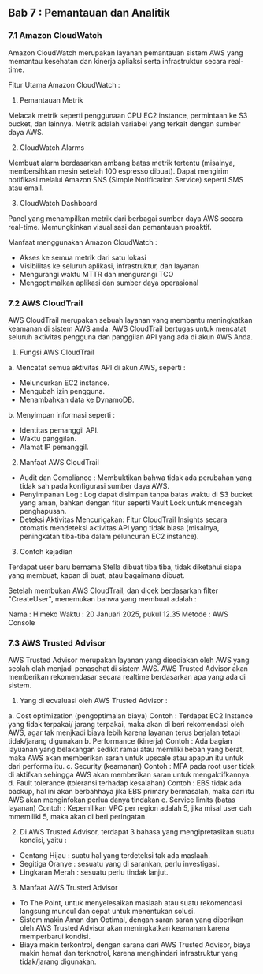 ## Bab 7 : Pemantauan dan Analitik

### 7.1 Amazon CloudWatch

Amazon CloudWatch merupakan layanan pemantauan sistem AWS yang memantau kesehatan dan kinerja apliaksi serta infrastruktur secara real-time.

Fitur Utama Amazon CloudWatch :

1. Pemantauan Metrik

Melacak metrik seperti penggunaan CPU EC2 instance, permintaan ke S3 bucket, dan lainnya. Metrik adalah variabel yang terkait dengan sumber daya AWS.

2. CloudWatch Alarms

Membuat alarm berdasarkan ambang batas metrik tertentu (misalnya, membersihkan mesin setelah 100 espresso dibuat). Dapat mengirim notifikasi melalui Amazon SNS (Simple Notification Service) seperti SMS atau email.

3. CloudWatch Dashboard 

Panel yang menampilkan metrik dari berbagai sumber daya AWS secara real-time. Memungkinkan visualisasi dan pemantauan proaktif.

Manfaat menggunakan Amazon CloudWatch :

- Akses ke semua metrik dari satu lokasi 
- Visibilitas ke seluruh aplikasi, infrastruktur, dan layanan
- Mengurangi waktu MTTR dan mengurangi TCO
- Mengoptimalkan aplikasi dan sumber daya operasional

### 7.2 AWS CloudTrail

AWS CloudTrail merupakan sebuah layanan yang membantu meningkatkan keamanan di sistem AWS anda. AWS CloudTrail bertugas untuk mencatat seluruh aktivitas pengguna dan panggilan API yang ada di akun AWS Anda.

1. Fungsi AWS CloudTrail

a. Mencatat semua aktivitas API di akun AWS, seperti :

- Meluncurkan EC2 instance.
- Mengubah izin pengguna.
- Menambahkan data ke DynamoDB.

b. Menyimpan informasi seperti :

- Identitas pemanggil API.
- Waktu panggilan.
- Alamat IP pemanggil.

2. Manfaat AWS CloudTrail

- Audit dan Compliance : Membuktikan bahwa tidak ada perubahan yang tidak sah pada konfigurasi sumber daya AWS.
- Penyimpanan Log : Log dapat disimpan tanpa batas waktu di S3 bucket yang aman, bahkan dengan fitur seperti Vault Lock untuk mencegah penghapusan.
- Deteksi Aktivitas Mencurigakan: Fitur CloudTrail Insights secara otomatis mendeteksi aktivitas API yang tidak biasa (misalnya, peningkatan tiba-tiba dalam peluncuran EC2 instance).

3. Contoh kejadian 

Terdapat user baru bernama Stella dibuat tiba tiba, tidak diketahui siapa yang membuat, kapan di buat, atau bagaimana dibuat.

Setelah membukan AWS CloudTrail, dan dicek berdasarkan filter "CreateUser", menemukan bahwa yang membuat adalah :

Nama : Himeko
Waktu : 20 Januari 2025, pukul 12.35
Metode : AWS Console

### 7.3 AWS Trusted Advisor

AWS Trusted Advisor merupakan layanan yang disediakan oleh AWS yang seolah olah menjadi penasehat di sistem AWS. AWS Trusted Advisor akan memberikan rekomendasar secara realtime berdasarkan apa yang ada di sistem.

1. Yang di ecvaluasi oleh AWS Trusted Advisor :

a. Cost optimization (pengoptimalan biaya)
   Contoh : Terdapat EC2 Instance yang tidak terpakai/ jarang terpakai, maka akan di beri rekomendasi oleh AWS, agar tak menjkadi biaya lebih karena layanan terus berjalan tetapi tidak/jarang digunakan
b. Performance (kinerja)
   Contoh : Ada bagian layuanan yang belakangan sedikit ramai atau memiliki beban yang berat, maka AWS akan memberikan saran untuk upscale atau apapun itu untuk dari performa itu.
c. Security (keamanan)
   Contoh : MFA pada root user tidak di aktifkan sehingga AWS akan memberikan saran untuk mengaktifkannya.
d. Fault tolerance (toleransi terhadap kesalahan)
   Contoh : EBS tidak ada backup, hal ini akan berbahhaya jika EBS primary bermasalah, maka dari itu AWS akan menginfokan perlua danya tindakan
e. Service limits (batas layanan)
   Contoh : Kepemilikan VPC per region adalah 5, jika misal user dah mmemiliki 5, maka akan di beri peringatan.

2. Di AWS Trusted Advisor, terdapat 3 bahasa yang mengipretasikan suatu kondisi, yaitu :

- Centang Hijau : suatu hal yang terdeteksi tak ada maslaah.
- Segitiga Oranye : sesuatu yang di sarankan, perlu investigasi.
- Lingkaran Merah : sesuatu perlu tindak lanjut.

3. Manfaat AWS Trusted Advisor 

- To The Point, untuk menyelesaikan maslaah atau suatu rekomendasi langsung muncul dan cepat untuk menentukan solusi.
- Sistem makin Aman dan Optimal, dengan saran saran yang diberikan oleh AWS Trusted Advisor akan meningkatkan keamanan karena memperbarui kondisi.
- Biaya makin terkontrol, dengan sarana dari AWS Trusted Advisor, biaya makin hemat dan terknotrol, karena menghindari infrastruktur yang tidak/jarang digunakan.

